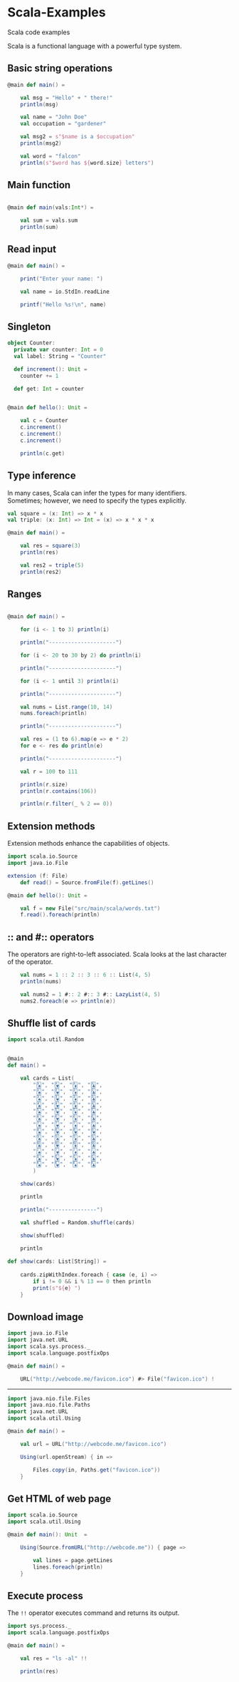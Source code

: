 # Scala-Examples
Scala code examples

Scala is a functional language with a powerful type system.  


## Basic string operations

```scala
@main def main() = 

    val msg = "Hello" + " there!"
    println(msg)

    val name = "John Doe"
    val occupation = "gardener"

    val msg2 = s"$name is a $occupation"
    println(msg2)

    val word = "falcon"
    println(s"$word has ${word.size} letters")
  ```

## Main function

```scala

@main def main(vals:Int*) =

    val sum = vals.sum
    println(sum)
```

## Read input 

```scala
@main def main() = 

    print("Enter your name: ")

    val name = io.StdIn.readLine

    printf("Hello %s!\n", name)
```

## Singleton

```scala
object Counter:
  private var counter: Int = 0
  val label: String = "Counter"

  def increment(): Unit =
    counter += 1

  def get: Int = counter


@main def hello(): Unit =

    val c = Counter
    c.increment()
    c.increment()
    c.increment()

    println(c.get)
```

## Type inference 

In many cases, Scala can infer the types for many identifiers.   
Sometimes; however, we need to specify the types explicitly.  

```scala
val square = (x: Int) => x * x
val triple: (x: Int) => Int = (x) => x * x * x

@main def main() =

    val res = square(3)
    println(res)

    val res2 = triple(5)
    println(res2)
```


## Ranges

```scala

@main def main() = 

    for (i <- 1 to 3) println(i)

    println("---------------------")

    for (i <- 20 to 30 by 2) do println(i)

    println("---------------------")

    for (i <- 1 until 3) println(i)

    println("---------------------")

    val nums = List.range(10, 14)
    nums.foreach(println)

    println("---------------------")

    val res = (1 to 6).map(e => e * 2)
    for e <- res do println(e)

    println("---------------------")

    val r = 100 to 111

    println(r.size)
    println(r.contains(106))

    println(r.filter(_ % 2 == 0))
```

## Extension methods

Extension methods enhance the capabilities of objects.  

```scala
import scala.io.Source
import java.io.File

extension (f: File)
    def read() = Source.fromFile(f).getLines()

@main def hello(): Unit =

    val f = new File("src/main/scala/words.txt")
    f.read().foreach(println)
```

## :: and #:: operators

The operators are right-to-left associated. Scala looks at the last character of the operator.  

```scala
    val nums = 1 :: 2 :: 3 :: 6 :: List(4, 5)
    println(nums)

    val nums2 = 1 #:: 2 #:: 3 #:: LazyList(4, 5) 
    nums2.foreach(e => println(e))
```

## Shuffle list of cards

```scala
import scala.util.Random


@main
def main() = 

    val cards = List(
        "🂡", "🂱", "🃁", "🃑",
        "🂢", "🂲", "🃂", "🃒",
        "🂣", "🂳", "🃃", "🃓",
        "🂤", "🂴", "🃄", "🃔",
        "🂥", "🂵", "🃅", "🃕",
        "🂦", "🂶", "🃆", "🃖",
        "🂧", "🂷", "🃇", "🃗",
        "🂨", "🂸", "🂸", "🂸",
        "🂩", "🂩", "🃉", "🃙",
        "🂪", "🂺", "🃊", "🃚",
        "🂫", "🂻", "🃋", "🃛",
        "🂭", "🂽", "🃍", "🃝",
        "🂮", "🂾", "🃎", "🃞"
        )

    show(cards)

    println

    println("---------------")

    val shuffled = Random.shuffle(cards)

    show(shuffled)

    println
    
def show(cards: List[String]) = 
    
    cards.zipWithIndex.foreach { case (e, i) => 
        if i != 0 && i % 13 == 0 then println
        print(s"${e} ")
    }
```


## Download image

```scala
import java.io.File
import java.net.URL
import scala.sys.process._
import scala.language.postfixOps

@main def main() =

    URL("http://webcode.me/favicon.ico") #> File("favicon.ico") !
```

---

```scala
import java.nio.file.Files
import java.nio.file.Paths
import java.net.URL
import scala.util.Using

@main def main() =

    val url = URL("http://webcode.me/favicon.ico")

    Using(url.openStream) { in =>

        Files.copy(in, Paths.get("favicon.ico"))
    }
```


## Get HTML of web page

```scala
import scala.io.Source
import scala.util.Using

@main def main(): Unit  =

    Using(Source.fromURL("http://webcode.me")) { page =>

        val lines = page.getLines
        lines.foreach(println)
    }
```

## Execute process

The `!!` operator executes command and returns its output.  

```scala
import sys.process._
import scala.language.postfixOps

@main def main() = 

    val res = "ls -al" !!

    println(res)
```
